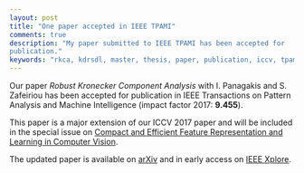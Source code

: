 ```yaml
---
layout: post
title: "One paper accepted in IEEE TPAMI"
comments: true
description: "My paper submitted to IEEE TPAMI has been accepted for
publication."
keywords: "rkca, kdrsdl, master, thesis, paper, publication, iccv, tpami"
---
```


Our paper *Robust Kronecker Component Analysis* with I. Panagakis and S.
Zafeiriou has been accepted for publication in IEEE Transactions on Pattern
Analysis and Machine Intelligence (impact factor 2017: **9.455**).

This paper is a major extension of our ICCV 2017 paper and will be included in
the special issue on [Compact and Efficient Feature Representation and Learning in Computer Vision](http://www.ee.oulu.fi/~lili/TPAMI2017_SI.htm).

The updated paper is available on [arXiv](https://arxiv.org/abs/1801.06432) and
in early access on [IEEE Xplore](https://ieeexplore.ieee.org/document/8536486).
